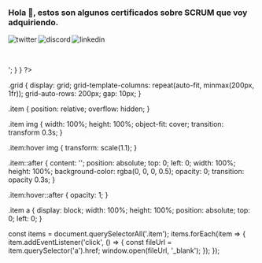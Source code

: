 ### Hola 👋, estos son algunos certificados sobre SCRUM que voy adquiriendo.
<p>
<a href="https://twitter.com/Javier_Argo" target="_blank">
   <img align="left" alt="twitter" src="https://img.shields.io/badge/Twitter-1DA1F2?style=for-the-badge&logo=twitter&logoColor=white" />
</a>&nbsp;&nbsp;

<a href="https://discordapp.com/users/JavierArgo#5553" target="_blank">
   <img align="left" alt="discord" src="https://img.shields.io/badge/Discord-7289DA?style=for-the-badge&logo=discord&logoColor=white" />
</a>&nbsp;&nbsp;

<a href="https://www.linkedin.com/in/javierargo/" target="_blank">
   <img align="left" alt="linkedin" src="https://img.shields.io/badge/LinkedIn-0077B5?style=for-the-badge&logo=linkedin&logoColor=white" />
</a>
<p/>

<br/>

<div class="grid">
  <?php
  $files = glob('*.*');
  foreach($files as $file) {
    $ext = pathinfo($file, PATHINFO_EXTENSION);
    if ($ext != 'md') { // Excluye el archivo README.md
      echo '<div class="item"><a href="https://github.com/javierstamina/scrum/blob/master/SPFC%20Certiprof%202023.pdf" target="_blank"><img src="https://github.com/javierstamina/scrum/blob/master/SPFC%20Certiprof%202023.pdf)" alt=""></a></div>';
    }
  }
  ?>
</div>

.grid {
  display: grid;
  grid-template-columns: repeat(auto-fit, minmax(200px, 1fr));
  grid-auto-rows: 200px;
  gap: 10px;
}

.item {
  position: relative;
  overflow: hidden;
}

.item img {
  width: 100%;
  height: 100%;
  object-fit: cover;
  transition: transform 0.3s;
}

.item:hover img {
  transform: scale(1.1);
}

.item::after {
  content: '';
  position: absolute;
  top: 0;
  left: 0;
  width: 100%;
  height: 100%;
  background-color: rgba(0, 0, 0, 0.5);
  opacity: 0;
  transition: opacity 0.3s;
}

.item:hover::after {
  opacity: 1;
}

.item a {
  display: block;
  width: 100%;
  height: 100%;
  position: absolute;
  top: 0;
  left: 0;
}


const items = document.querySelectorAll('.item');
items.forEach(item => {
  item.addEventListener('click', () => {
    const fileUrl = item.querySelector('a').href;
    window.open(fileUrl, '_blank');
  });
});

